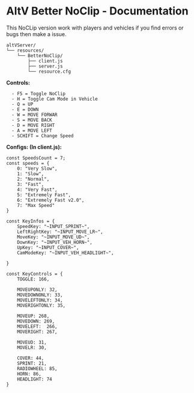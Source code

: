 # AltV Better NoClip - Documentation

This NoCLip version work with players and vehicles if you find errors or bugs then make a issue.

```
altVServer/
└── resources/
    └── BetterNoClip/
        ├── client.js
        ├── server.js
        └── resource.cfg
```

**Controls:**
```
  - F5 = Toggle NoClip
  - H = Toggle Cam Mode in Vehicle
  - Q = UP
  - E = DOWN
  - W = MOVE FORWAR
  - S = MOVE BACK
  - D = MOVE RIGHT
  - A = MOVE LEFT
  - SCHIFT = Change Speed
```

**Configs: (In client.js):**
```
const SpeedsCount = 7;
const speeds = {
    0: "Very Slow",
    1: "Slow",
    2: "Normal",
    3: "Fast",
    4: "Very Fast",
    5: "Extremely Fast",
    6: "Extremely Fast v2.0",
    7: "Max Speed"
}

const KeyInfos = {
    SpeedKey: "~INPUT_SPRINT~",
    LeftRightKey: "~INPUT_MOVE_LR~",
    MoveKey: "~INPUT_MOVE_UD~",
    DownKey: "~INPUT_VEH_HORN~",
    UpKey: "~INPUT_COVER~",
    CamModeKey: "~INPUT_VEH_HEADLIGHT~",

}

const KeyControls = {
    TOGGLE: 166,
    
    MOVEUPONLY: 32,
    MOVEDOWNONLY: 33,
    MOVELEFTONLY: 34,
    MOVERIGHTONLY: 35,

    MOVEUP: 268,
    MOVEDOWN: 269,
    MOVELEFT:  266,
    MOVERIGHT: 267,

    MOVEUD: 31,
    MOVELR: 30,

    COVER: 44,
    SPRINT: 21,
    RADIOWHEEL: 85,
    HORN: 86,
    HEADLIGHT: 74
}
```

